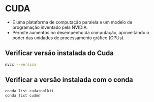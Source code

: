 # CUDA

- É uma plataforma de computação paralela e um modelo de programação inventado pela NVIDIA.
- Permite aumentos no desempenho da computação, aproveitando o poder das unidades de processamento gráfico (GPUs).

## Verificar versão instalada do Cuda

~~~bash
nvcc --version
~~~

## Verificar a versão instalada com o conda

~~~bash
conda list cudatoolkit
conda list cudnn
~~~